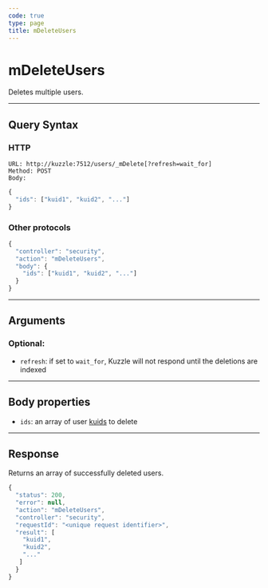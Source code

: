 ```yaml
---
code: true
type: page
title: mDeleteUsers
---
```


# mDeleteUsers

<SinceBadge version="1.0.0" />

Deletes multiple users.

---

## Query Syntax

### HTTP

```http
URL: http://kuzzle:7512/users/_mDelete[?refresh=wait_for]
Method: POST
Body:
```

```js
{
  "ids": ["kuid1", "kuid2", "..."]
}
```

### Other protocols

```js
{
  "controller": "security",
  "action": "mDeleteUsers",
  "body": {
    "ids": ["kuid1", "kuid2", "..."]
  }
}
```

---

## Arguments

### Optional:

- `refresh`: if set to `wait_for`, Kuzzle will not respond until the deletions are indexed

---

## Body properties

- `ids`: an array of user [kuids](/core/1/guide/guides/kuzzle-depth/authentication/#the-kuzzle-user-identifier) to delete

---

## Response

Returns an array of successfully deleted users.

```javascript
{
  "status": 200,
  "error": null,
  "action": "mDeleteUsers",
  "controller": "security",
  "requestId": "<unique request identifier>",
  "result": [
    "kuid1",
    "kuid2",
    "..."
   ]
  }
}
```
